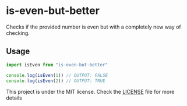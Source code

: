 # is-even-but-better

Checks if the provided number is even but with a completely new way of checking.

## Usage

```js
import isEven from "is-even-but-better"

console.log(isEven(1)) // OUTPUT: FALSE
console.log(isEven(2)) // OUTPUT: TRUE
```

This project is under the MIT license. Check the [LICENSE](/LICENSE) file for more details
